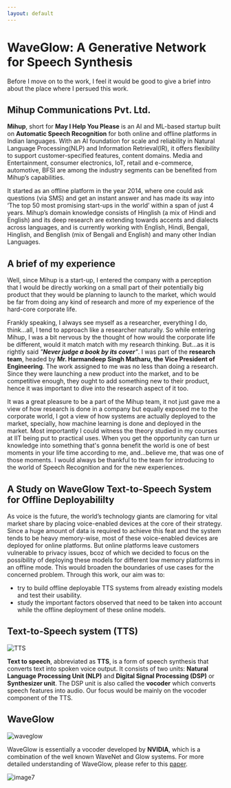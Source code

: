 ```yaml
---
layout: default
---
```


# WaveGlow: A Generative Network for Speech Synthesis
Before I move on to the work, I feel it would be good to give a brief intro about the place where I persued this work. 

## Mihup Communications Pvt. Ltd.
**Mihup**, short for **May I Help You Please** is an AI and ML-based startup built on **Automatic Speech Recognition** for both online and offline platforms in Indian languages. With an AI foundation for scale and reliability in Natural Language Processing(NLP) and Information Retrieval(IR), it offers flexibility to support customer-specified features, content domains. Media and Entertainment, consumer electronics, IoT, retail and e-commerce, automotive, BFSI are among the industry segments can be benefited from Mihup’s capabilities. 

It started as an offline platform in the year 2014, where one could ask questions (via SMS) and get an instant answer and has made its way into ‘The top 50 most promising start-ups in the world’ within a span of just 4 years. Mihup’s domain knowledge consists of Hinglish (a mix of Hindi and English) and its deep research are extending towards accents and dialects across languages, and is currently working with English, Hindi, Bengali, Hinglish, and Benglish (mix of Bengali and English) and many other Indian Languages.

## A brief of my experience
Well, since Mihup is a start-up, I entered the company with a perception that I would be directly working on a small part of their potentially big product that they would be planning to launch to the market, which would be far from doing any kind of research and more of my experience of the hard-core corporate life. 

Frankly speaking, I always see myself as a researcher, everything I do, think...all, I tend to approach like a researcher naturally. So while entering Mihup, I was a bit nervous by the thought of how would the corporate life be different, would it match match with my research thinking. But...as it is rightly said *"**Never judge a book by its cover**"*. I was part of the **research team**, headed by **Mr. Harmandeep Singh Matharu, the Vice President of Engineering**. The work assigned to me was no less than doing a research. Since they were launching a new product into the market, and to be competitive enough, they ought to add something new to their product, hence it was important to dive into the research aspect of it too. 

It was a great pleasure to be a part of the Mihup team, it not just gave me a view of how research is done in a company but equally exposed me to the corporate world, I got a view of how systems are actually deployed to the market, specially, how machine learning is done and deployed in the market. Most importantly I could witness the theory studied in my courses at IIT being put to practical uses. When you get the opportunity can turn ur knowledge into something that's gonna benefit the world is one of best moments in your life time according to me, and...believe me, that was one of those moments. I would always be thankful to the team for introducing to the world of Speech Recognition and for the new experiences. 

## A Study on WaveGlow Text-to-Speech System for Offline Deployabililty
As voice is the future, the world’s technology giants are clamoring for vital market share by placing voice-enabled devices at the core of their strategy. Since a huge amount of data is required to achieve this feat and the system tends to be heavy memory-wise, most of these voice-enabled devices are deployed for online platforms. But online platforms leave customers vulnerable to privacy issues, bcoz of which we decided to focus on the possibility of deploying these models for different low memory platforms in an offline mode. This would broaden the boundaries of use cases for the concerned problem. Through this work, our aim was to:
* try to build offline deployable TTS systems from already existing models and test their usability.
* study the important factors observed that need to be taken into account while the offline deployment of these online models.

## Text-to-Speech system (TTS)
![TTS](https://user-images.githubusercontent.com/35024433/69430873-89e72280-0d5c-11ea-8ebe-682edf0568ff.png)

**Text to speech**, abbreviated as **TTS**, is a form of speech synthesis that converts text into spoken voice output. It consists of two units: **Natural Language Processing Unit (NLP)** and **Digital Signal Processing (DSP)** or **Synthesizer unit**. The DSP unit is also called the **vocoder** which converts speech features into audio. Our focus would be mainly on the vocoder component of the TTS.

## WaveGlow
![waveglow](https://user-images.githubusercontent.com/35024433/69430979-be5ade80-0d5c-11ea-8867-78cafb7261cf.png)

WaveGlow is essentially a vocoder developed by **NVIDIA**, which is a combination of the well known WaveNet and Glow systems. For more detailed understanding of WaveGlow, please refer to this [paper](https://arxiv.org/abs/1811.00002). 

![image7](https://user-images.githubusercontent.com/35024433/69431142-24dffc80-0d5d-11ea-856a-89f6962f7956.png)
